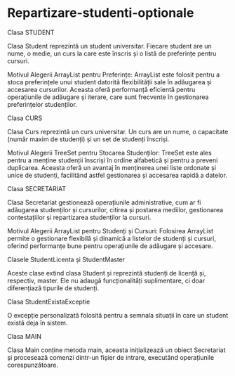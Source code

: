 # Repartizare-studenti-optionale

Clasa STUDENT

Clasa Student reprezintă un student universitar. Fiecare student are un nume, o medie, un curs la care este înscris și o
listă de preferințe pentru cursuri.

Motivul Alegerii ArrayList pentru Preferințe: ArrayList este folosit pentru a stoca preferințele unui student datorită
flexibilității sale în adăugarea și accesarea cursurilor. Aceasta oferă performanță eficientă pentru operațiunile de
adăugare și iterare, care sunt frecvente în gestionarea preferințelor studenților.

Clasa CURS

Clasa Curs reprezintă un curs universitar. Un curs are un nume, o capacitate (număr maxim de studenți) și un set de
studenți înscriși.

Motivul Alegerii TreeSet pentru Stocarea Studenților: TreeSet este ales pentru a menține studenții înscriși în ordine
alfabetică și pentru a preveni duplicarea. Aceasta oferă un avantaj în menținerea unei liste ordonate și unice de
studenți, facilitând astfel gestionarea și accesarea rapidă a datelor.

Clasa SECRETARIAT

Clasa Secretariat gestionează operațiunile administrative, cum ar fi adăugarea studenților și cursurilor, citirea și
postarea mediilor, gestionarea contestațiilor și repartizarea studenților la cursuri.

Motivul Alegerii ArrayList pentru Studenți și Cursuri: Folosirea ArrayList permite o gestionare flexibilă și dinamică a
listelor de studenți și cursuri, oferind performanțe bune pentru operațiunile de adăugare și accesare.

Clasele StudentLicenta și StudentMaster

Aceste clase extind clasa Student și reprezintă studenți de licență și, respectiv, master. Ele nu adaugă funcționalități
 suplimentare, ci doar diferențiază tipurile de studenți.

Clasa StudentExistaExceptie

O excepție personalizată folosită pentru a semnala situații în care un student există deja în sistem.

Clasa MAIN

Clasa Main conține metoda main, aceasta inițializează un obiect Secretariat și procesează comenzi dintr-un fișier de
intrare, executând operațiunile corespunzătoare.

